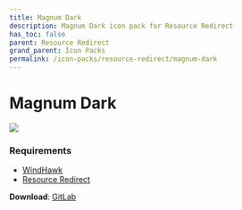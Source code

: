 ```yaml
---
title: Magnum Dark
description: Magnum Dark icon pack for Resource Redirect
has_toc: false
parent: Resource Redirect
grand_parent: Icon Packs
permalink: /icon-packs/resource-redirect/magnum-dark
---
```


Magnum Dark
===========================

![][Preview]

### Requirements

*   [WindHawk][WindHawk]
*   [Resource Redirect][ResourceRedirect]


**Download**: [GitLab][GitLab]

<!-- ///////////////////////////////////////////////////////////////////////////////////////////////////////////////////////////////////////////////////// -->

[Preview]: https://gitlab.com/the-back-room/resource-redirect/-/raw/main/icon-packs/Magnum-Dark/Extras/Preview.bmp 

[GitLab]: https://gitlab.com/the-back-room/resource-redirect/-/tree/main/icon-packs/Magnum-Dark

[WindHawk]: https://windhawk.net/
[ResourceRedirect]: https://windhawk.net/mods/icon-resource-redirect

<!-- ///////////////////////////////////////////////////////////////////////////////////////////////////////////////////////////////////////////////////// -->
